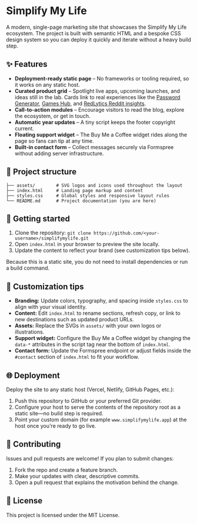 # Simplify My Life

A modern, single-page marketing site that showcases the Simplify My Life
ecosystem. The project is built with semantic HTML and a bespoke CSS design
system so you can deploy it quickly and iterate without a heavy build step.

## ✨ Features

- **Deployment-ready static page** – No frameworks or tooling required, so it
  works on any static host.
- **Curated product grid** – Spotlight live apps, upcoming launches, and ideas
  still in the lab. Cards link to real experiences like the
  [Password Generator](http://password-generator.simplifymylife.app/),
  [Games Hub](https://games.simplifymylife.app), and
  [RedLytics Reddit insights](https://redlytics.vercel.app/).
- **Call-to-action modules** – Encourage visitors to read the blog, explore the
  ecosystem, or get in touch.
- **Automatic year updates** – A tiny script keeps the footer copyright
  current.
- **Floating support widget** – The Buy Me a Coffee widget rides along the page
  so fans can tip at any time.
- **Built-in contact form** – Collect messages securely via Formspree without
  adding server infrastructure.

## 📂 Project structure

```
├── assets/        # SVG logos and icons used throughout the layout
├── index.html     # Landing page markup and content
├── styles.css     # Global styles and responsive layout rules
└── README.md      # Project documentation (you are here)
```

## 🚀 Getting started

1. Clone the repository: `git clone https://github.com/<your-username>/simplifymylife.git`
2. Open `index.html` in your browser to preview the site locally.
3. Update the content to reflect your brand (see customization tips below).

Because this is a static site, you do not need to install dependencies or run a
build command.

## 🎨 Customization tips

- **Branding:** Update colors, typography, and spacing inside `styles.css` to
  align with your visual identity.
- **Content:** Edit `index.html` to rename sections, refresh copy, or link to
  new destinations such as updated product URLs.
- **Assets:** Replace the SVGs in `assets/` with your own logos or illustrations.
- **Support widget:** Configure the Buy Me a Coffee widget by changing the
  `data-*` attributes in the script tag near the bottom of `index.html`.
- **Contact form:** Update the Formspree endpoint or adjust fields inside the
  `#contact` section of `index.html` to fit your workflow.

## 🌐 Deployment

Deploy the site to any static host (Vercel, Netlify, GitHub Pages, etc.):

1. Push this repository to GitHub or your preferred Git provider.
2. Configure your host to serve the contents of the repository root as a
   static site—no build step is required.
3. Point your custom domain (for example `www.simplifymylife.app`) at the host
   once you're ready to go live.

## 🤝 Contributing

Issues and pull requests are welcome! If you plan to submit changes:

1. Fork the repo and create a feature branch.
2. Make your updates with clear, descriptive commits.
3. Open a pull request that explains the motivation behind the change.

## 📄 License

This project is licensed under the MIT License.

